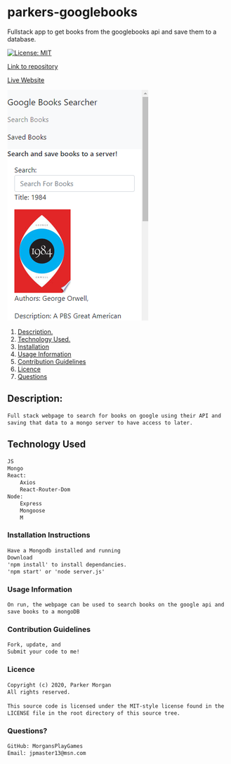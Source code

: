 # parkers-googlebooks
Fullstack app to get books from the googlebooks api and save them to a database.

[![License: MIT](https://img.shields.io/badge/License-MIT-yellow.svg)](https://opensource.org/licenses/MIT)

[Link to repository](https://github.com/MorgansPlayGames/parkers-googlebooks)

[Live Website](https://parkers-googlebooks.herokuapp.com/)

![GoogleBookSearch](./repo_stuff/googlebooksearch.png)

1. [ Description. ](#description)
2. [ Technology Used.](#technology-used)
2. [ Installation ](#installation-instructions)
3. [ Usage Information ](#usage-information)
4. [ Contribution Guidelines ](#contribution-guidelines)
5. [ Licence ](#licence)
6. [ Questions ](#questions?)

## Description:
    Full stack webpage to search for books on google using their API and saving that data to a mongo server to have access to later.

## Technology Used
    JS
    Mongo
    React:
        Axios
        React-Router-Dom
    Node:
        Express
        Mongoose
        M

### Installation Instructions
    Have a Mongodb installed and running
    Download
    'npm install' to install dependancies.
    'npm start' or 'node server.js'  
 
### Usage Information
    On run, the webpage can be used to search books on the google api and save books to a mongoDB

### Contribution Guidelines
    Fork, update, and
    Submit your code to me!

### Licence 
    Copyright (c) 2020, Parker Morgan
    All rights reserved.
        
    This source code is licensed under the MIT-style license found in the
    LICENSE file in the root directory of this source tree.

### Questions?
    GitHub: MorgansPlayGames
    Email: jpmaster13@msn.com